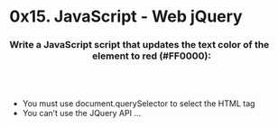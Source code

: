 # 0x15. JavaScript - Web jQuery

### Write a JavaScript script that updates the text color of the <header> element to red (#FF0000):

 *   You must use document.querySelector to select the HTML tag
 *   You can’t use the JQuery API
...
